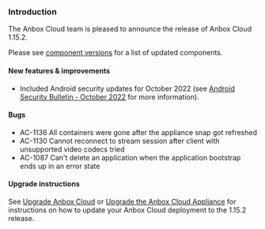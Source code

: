 ### Introduction

The Anbox Cloud team is pleased to announce the release of Anbox Cloud 1.15.2.

Please see [component versions](https://anbox-cloud.io/docs/component-versions) for a list of updated components.

#### New features & improvements

* Included Android security updates for October 2022 (see [Android Security Bulletin - October 2022](https://source.android.com/security/bulletin/2022-10-01) for more information).

#### Bugs

* AC-1136 All containers were gone after the appliance snap got refreshed
* AC-1130 Cannot reconnect to stream session after client with unsupported video codecs tried
* AC-1087 Can't delete an application when the application bootstrap ends up in an error state

#### Upgrade instructions

See [Upgrade Anbox Cloud](https://anbox-cloud.io/docs/howto/update/upgrade-anbox) or [Upgrade the Anbox Cloud Appliance](https://anbox-cloud.io/docs/howto/update/upgrade-appliance) for instructions on how to update your Anbox Cloud deployment to the 1.15.2 release.
